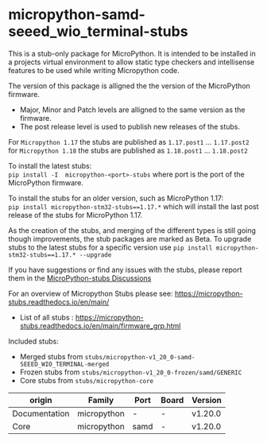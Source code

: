 # micropython-samd-seeed_wio_terminal-stubs


This is a stub-only package for MicroPython.
It is intended to be installed in a projects virtual environment to allow static type checkers and intellisense features to be used while writing Micropython code.

The version of this package is alligned the the version of the MicroPython firmware.
 - Major, Minor and Patch levels are alligned to the same version as the firmware.  
 - The post release level is used to publish new releases of the stubs.

For `Micropython 1.17` the stubs are published as `1.17.post1` ... `1.17.post2`  
for `Micropython 1.18` the stubs are published as `1.18.post1` ... `1.18.post2`  

To install the latest stubs:  
`pip install -I  micropython-<port>-stubs` where port is the port of the MicroPython firmware.

To install the stubs for an older version, such as MicroPython 1.17:  
`pip install micropython-stm32-stubs==1.17.*` which will install the last post release of the stubs for MicroPython 1.17.


As the creation of the stubs, and merging of the different types is still going though improvements, the stub packages are marked as Beta.
To upgrade stubs to the latest stubs for a specific version use `pip install micropython-stm32-stubs==1.17.* --upgrade`

If you have suggestions or find any issues with the stubs, please report them in the [MicroPython-stubs Discussions](https://github.com/Josverl/micropython-stubs/discussions)

For an overview of  Micropython Stubs please see: https://micropython-stubs.readthedocs.io/en/main/ 
 * List of all stubs : https://micropython-stubs.readthedocs.io/en/main/firmware_grp.html

Included stubs:
* Merged stubs from `stubs/micropython-v1_20_0-samd-SEEED_WIO_TERMINAL-merged`
* Frozen stubs from `stubs/micropython-v1_20_0-frozen/samd/GENERIC`
* Core stubs from `stubs/micropython-core`


origin | Family | Port | Board | Version
-------|--------|------|-------|--------
Documentation | micropython | - | - | v1.20.0 
Core | micropython | samd | - | v1.20.0 
